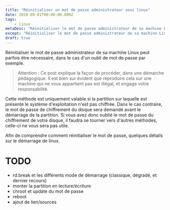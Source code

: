 ```yaml
---
title: "Réinitialiser un mot de passe administrateur sous linux"
date: 2020-09-01T00:00:00.000Z
tags:
    - linux
metaDesc: "Réinitialiser le mot de passe administrateur de sa machine Linux peut parfois être nécessaire, dans le cas d'un oubli de mot de passe par exemple."
except: "Réinitialiser le mot de passe administrateur de sa machine Linux peut parfois être nécessaire, dans le cas d'un oubli de mot de passe par exemple."
draft: true
---
```


Réinitialiser le mot de passe administrateur de sa machine Linux peut parfois être nécessaire, dans le cas d'un oubli de mot de passe par exemple.

> Attention : Ce post explique la façon de procéder, dans une démarche pédagogique. Il est bien sur évident que reproduire cela sur une machine qui ne vous appartient pas est illégal, et engage votre responsabilité.

Cette méthode est uniquement valable si la partition sur laquelle est présente le système d'exploitation n'est pas chiffrée. Dans le cas contraire, le mot de passe de chiffrement du disque sera demandé avant le démarrage de la partition. Si vous avez donc oublié le mot de passe du chiffrement de votre disque, il faudra se tourner vers d'autres méthodes, celle-ci ne vous sera pas utile.

Afin de comprendre comment réinitialiser le mot de passe, quelques détails sur le démarrage de linux.

# TODO

- rd.break et les différents mode de démarrage (classique, dégradé, et dernier recours)
- monter la partition en lecture/écriture
- chroot et update du mot de passe
- reboot
- ajout de lien/sources
